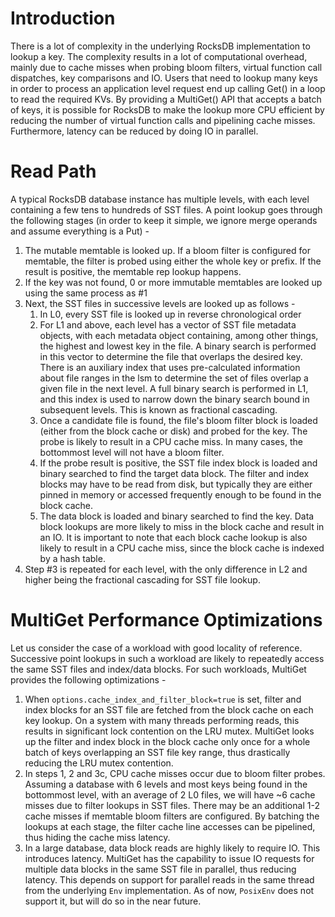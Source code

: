 # Introduction
There is a lot of complexity in the underlying RocksDB implementation to lookup a key. The complexity results in a lot of computational overhead, mainly due to cache misses when probing bloom filters, virtual function call dispatches, key comparisons and IO. Users that need to lookup many keys in order to process an application level request end up calling Get() in a loop to read the required KVs. By providing a MultiGet() API that accepts a batch of keys, it is possible for RocksDB to make the lookup more CPU efficient by reducing the number of virtual function calls and pipelining cache misses. Furthermore, latency can be reduced by doing IO in parallel.

# Read Path
A typical RocksDB database instance has multiple levels, with each level containing a few tens to hundreds of SST files. A point lookup goes through the following stages (in order to keep it simple, we ignore merge operands and assume everything is a Put) -

1. The mutable memtable is looked up. If a bloom filter is configured for memtable, the filter is probed using either the whole key or prefix. If the result is positive, the memtable rep lookup happens.
2. If the key was not found, 0 or more immutable memtables are looked up using the same process as #1
3. Next, the SST files in successive levels are looked up as follows -
    1. In L0, every SST file is looked up in reverse chronological order
    2. For L1 and above, each level has a vector of SST file metadata objects, with each metadata object containing, among other things, the highest and lowest key in the file. A binary search is performed in this vector to determine the file that overlaps the desired key. There is an auxiliary index that uses pre-calculated information about file ranges in the lsm to determine the set of files overlap a given file in the next level. A full binary search is performed in L1, and this index is used to narrow down the binary search bound in subsequent levels. This is known as fractional cascading.
    3. Once a candidate file is found, the file's bloom filter block is loaded (either from the block cache or disk) and probed for the key. The probe is likely to result in a CPU cache miss. In many cases, the bottommost level will not have a bloom filter.
    4. If the probe result is positive, the SST file index block is loaded and binary searched to find the target data block. The filter and index blocks may have to be read from disk, but typically they are either pinned in memory or accessed frequently enough to be found in the block cache.
    5. The data block is loaded and binary searched to find the key. Data block lookups are more likely to miss in the block cache and result in an IO. It is important to note that each block cache lookup is also likely to result in a CPU cache miss, since the block cache is indexed by a hash table.
4. Step #3 is repeated for each level, with the only difference in L2 and higher being the fractional cascading for SST file lookup.

# MultiGet Performance Optimizations
Let us consider the case of a workload with good locality of reference. Successive point lookups in such a workload are likely to repeatedly access the same SST files and index/data blocks. For such workloads, MultiGet provides the following optimizations -
1. When ```options.cache_index_and_filter_block=true``` is set, filter and index blocks for an SST file are fetched from the block cache on each key lookup. On a system with many threads performing reads, this results in significant lock contention on the LRU mutex. MultiGet looks up the filter and index block in the block cache only once for a whole batch of keys overlapping an SST file key range, thus drastically reducing the LRU mutex contention.
2. In steps 1, 2 and 3c, CPU cache misses occur due to bloom filter probes. Assuming a database with 6 levels and most keys being found in the bottommost level, with an average of 2 L0 files, we will have ~6 cache misses due to filter lookups in SST files. There may be an additional 1-2 cache misses if memtable bloom filters are configured. By batching the lookups at each stage, the filter cache line accesses can be pipelined, thus hiding the cache miss latency.
3. In a large database, data block reads are highly likely to require IO. This introduces latency. MultiGet has the capability to issue IO requests for multiple data blocks in the same SST file in parallel, thus reducing latency. This depends on support for parallel reads in the same thread from the underlying ```Env``` implementation. As of now, ```PosixEnv``` does not support it, but will do so in the near future.

